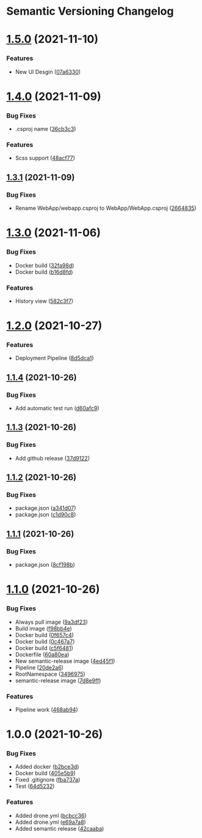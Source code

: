# Semantic Versioning Changelog

# [1.5.0](https://github.com/ucl-aa/webapp/compare/v1.4.0...v1.5.0) (2021-11-10)


### Features

* New UI Desgin ([07a6330](https://github.com/ucl-aa/webapp/commit/07a633026bdf5505b9c7c7167cea7ff8964f951c))

# [1.4.0](https://github.com/ucl-aa/webapp/compare/v1.3.1...v1.4.0) (2021-11-09)


### Bug Fixes

* .csproj name ([36cb3c3](https://github.com/ucl-aa/webapp/commit/36cb3c33212c977b6d28b8d6516ef180c666653e))


### Features

* Scss support ([48acf77](https://github.com/ucl-aa/webapp/commit/48acf77377bedf47b0d76394fa5a9fdad4b292b4))

## [1.3.1](https://github.com/ucl-aa/webapp/compare/v1.3.0...v1.3.1) (2021-11-09)


### Bug Fixes

* Rename WebApp/webapp.csproj to WebApp/WebApp.csproj ([2664835](https://github.com/ucl-aa/webapp/commit/2664835c2a80f642c774ccd29d478f6096f7d455))

# [1.3.0](https://github.com/ucl-aa/webapp/compare/v1.2.0...v1.3.0) (2021-11-06)


### Bug Fixes

* Docker build ([32fa98d](https://github.com/ucl-aa/webapp/commit/32fa98d961ebd9d6ce785fe4d7b685881c7885fd))
* Docker build ([b16d8fd](https://github.com/ucl-aa/webapp/commit/b16d8fd9d009154c4179010525fc8d7cdf311d4f))


### Features

* History view ([582c3f7](https://github.com/ucl-aa/webapp/commit/582c3f7beb7a03ed98fc4da55d541a0620f932d0))

# [1.2.0](https://github.com/ucl-aa/webapp/compare/v1.1.4...v1.2.0) (2021-10-27)


### Features

* Deployment Pipeline ([8d5dca1](https://github.com/ucl-aa/webapp/commit/8d5dca1d8c9cf606de183329430d8ed639929657))

## [1.1.4](https://github.com/ucl-aa/webapp/compare/v1.1.3...v1.1.4) (2021-10-26)


### Bug Fixes

* Add automatic test run ([d60afc9](https://github.com/ucl-aa/webapp/commit/d60afc9ecd23786b47cb7c586329fda06cfc926f))

## [1.1.3](https://github.com/ucl-aa/webapp/compare/v1.1.2...v1.1.3) (2021-10-26)


### Bug Fixes

* Add github release ([37d9122](https://github.com/ucl-aa/webapp/commit/37d912224e4dace65f625504f74290968768d9e1))

## [1.1.2](https://github.com/ucl-aa/webapp/compare/v1.1.1...v1.1.2) (2021-10-26)


### Bug Fixes

* package.json ([a341d07](https://github.com/ucl-aa/webapp/commit/a341d07e98550388c6cc54f9da1326c3bcf602c5))
* package.json ([c1d90c8](https://github.com/ucl-aa/webapp/commit/c1d90c868996a5049da982d2f6fdb6dac5728cc9))

## [1.1.1](https://github.com/ucl-aa/webapp/compare/v1.1.0...v1.1.1) (2021-10-26)


### Bug Fixes

* package.json ([8cf198b](https://github.com/ucl-aa/webapp/commit/8cf198baf7ddacc6c7cff31e470dcb6559cd2c49))

# [1.1.0](https://github.com/ucl-aa/webapp/compare/v1.0.0...v1.1.0) (2021-10-26)


### Bug Fixes

* Always pull image ([9a3df23](https://github.com/ucl-aa/webapp/commit/9a3df23d4ce4078c447870a58c97b45483b061a1))
* Build image ([f98bb4e](https://github.com/ucl-aa/webapp/commit/f98bb4edad3db32f051df8beb10b2ffe53be3688))
* Docker build ([0f657c4](https://github.com/ucl-aa/webapp/commit/0f657c40a42453180ba6045df049efab7fc4eeab))
* Docker build ([0c467a7](https://github.com/ucl-aa/webapp/commit/0c467a71ba6c179a459af5fa8ac25d97c5cfe283))
* Docker build ([c5f6481](https://github.com/ucl-aa/webapp/commit/c5f6481ea91a53b14cef746e46a576bfbab1cbdd))
* Dockerfile ([60a80ea](https://github.com/ucl-aa/webapp/commit/60a80ea99cb8da983d32ad08b48f6f578b8d8d5e))
* New semantic-release image ([4ed45f1](https://github.com/ucl-aa/webapp/commit/4ed45f12682b633a19cc3e712262d22dc48d3d0d))
* Pipeline ([20de2a6](https://github.com/ucl-aa/webapp/commit/20de2a61d735d6d6a1c6a99e29066b50f3466905))
* RootNamespace ([3496975](https://github.com/ucl-aa/webapp/commit/349697593b19ebaf93797a69cbd04d64c66cf795))
* semantic-release image ([7d8e9ff](https://github.com/ucl-aa/webapp/commit/7d8e9ff563a14ab9f35088ad6c6fd3d8091c0d11))


### Features

* Pipeline work ([468ab94](https://github.com/ucl-aa/webapp/commit/468ab947c7ef0dc99ac275b2ae6ec0c27dcddc52))

# 1.0.0 (2021-10-26)


### Bug Fixes

* Added docker ([b2bce3d](https://github.com/ucl-aa/webapp/commit/b2bce3d24ff35ca89e134b3412e431d8b1707f94))
* Docker build ([405e5b9](https://github.com/ucl-aa/webapp/commit/405e5b9d2fd1e6c5a938a01cb96e7323d775041d))
* Fixed .gitignore ([fba737a](https://github.com/ucl-aa/webapp/commit/fba737aea1e966c87d0d7b87ee5ae1674f0159ba))
* Test ([64d5232](https://github.com/ucl-aa/webapp/commit/64d5232e88ec728d0b6c027542f33c281fee8bfb))


### Features

* Added drone.yml ([bcbcc36](https://github.com/ucl-aa/webapp/commit/bcbcc36e4556d1a0e4315fa5a4fc2ef59af04d29))
* Added drone.yml ([e69a7a8](https://github.com/ucl-aa/webapp/commit/e69a7a8ba7d89a3ab2dcb86caede00b17476d98a))
* Added semantic release ([42caaba](https://github.com/ucl-aa/webapp/commit/42caaba2b2d9add7b88ae65ad0034e36f3ef4d6f))
